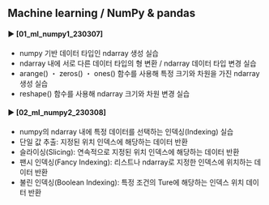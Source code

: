 ####
## Machine learning / NumPy & pandas
####
#### ► [01_ml_numpy1_230307]
- numpy 기반 데이터 타입인 ndarray 생성 실습
- ndarray 내에 서로 다른 데이터 타입의 형 변환 / ndarray 데이터 타입 변경 실습
- arange() ・ zeros() ・ ones() 함수를 사용해 특정 크기와 차원을 가진 ndarray 생성 실습
- reshape() 함수를 사용해 ndarray 크기와 차원 변경 실습
####
#### ► [02_ml_numpy2_230308]
- numpy의 ndarray 내에 특정 데이터를 선택하는 인덱싱(Indexing) 실습
- 단일 값 추출: 지정된 위치 인덱스에 해당하는 데이터 반환 
- 슬라이싱(Slicing): 연속적으로 지정된 위치 인덱스에 해당하는 데이터 반환
- 팬시 인덱싱(Fancy Indexing): 리스트나 ndarray로 지정한 인덱스에 위치하는 데이터 반환
- 불린 인덱싱(Boolean Indexing): 특정 조건의 Ture에 해당하는 인덱스 위치 데이터 반환
####
